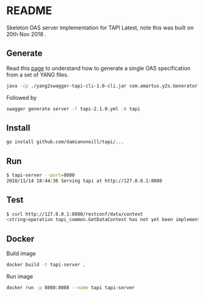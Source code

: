 # README

Skeleton OAS server implementation for TAPI Latest, note this was built on 20th Nov 2018 .

## Generate

Read this [page](https://github.com/MEF-GIT/MEF-LSO-Presto-SDK/tree/master/published/swagger) to understand how to generate a single OAS specification from a set of YANG files.

```bash
java -cp ./yang2swagger-tapi-cli-1.0-cli.jar com.amartus.y2s.Generator -yang-dir TAPI/YANG -output tapi-2.1.0.yml
```

Followed by 

```bash
swagger generate server -f tapi-2.1.0.yml -A tapi
```

## Install

```bash
go install github.com/damianoneill/tapi/...
```

## Run

```bash
$ tapi-server --port=8080
2018/11/14 18:44:36 Serving tapi at http://127.0.0.1:8080
```

## Test

```bash
$ curl http://127.0.0.1:8080/restconf/data/context
<string>operation tapi_common.GetDataContext has not yet been implemented</string>
```

## Docker

Build image 

```bash
docker build -t tapi-server .
```

Run image

```bash
docker run -p 8080:8080 --name tapi tapi-server
```
